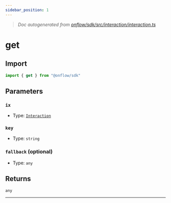 ```yaml
---
sidebar_position: 1
---
```


> _Doc autogenerated from [onflow/sdk/src/interaction/interaction.ts](https://github.com/onflow/fcl-js/tree/master/packages/sdk/src/interaction/interaction.ts)_

# get


## Import

```typescript
import { get } from "@onflow/sdk"
```


## Parameters

### `ix` 
- Type: [`Interaction`](../types#interaction)


### `key` 
- Type: `string`


### `fallback` (optional)
- Type: `any`



## Returns

`any`


---